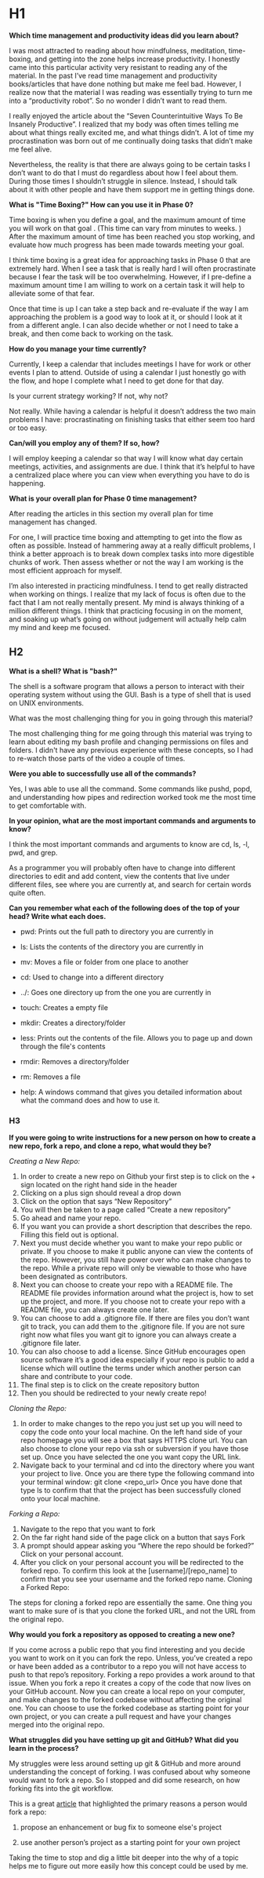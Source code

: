 # H1
**Which time management and productivity ideas did you learn about?**

I was most attracted to reading about how mindfulness, meditation, time-boxing, and getting into the zone helps increase productivity. I honestly came into this particular activity very resistant to reading any of the material. In the past I’ve read time management and productivity books/articles that have done nothing but make me feel bad. However, I realize now that the material I was reading was essentially trying to turn me into a “productivity robot”.  So no wonder I didn’t want to read them.

I really enjoyed the article about the “Seven Counterintuitive Ways To Be Insanely Productive”. I realized that my body was often times telling me about what things really excited me, and what things didn’t. A lot of time my procrastination was born out of me continually doing tasks that didn’t make me feel alive.

Nevertheless, the reality is that there are always going to be certain tasks I don’t want to do that I must do regardless about how I feel about them. During those times I shouldn’t struggle in silence. Instead, I should talk about it with other people and have them support me in getting things done.

**What is "Time Boxing?" How can you use it in Phase 0?**

Time boxing is when you define a goal, and the maximum amount of time you will work on that goal . (This time can vary from minutes to weeks. ) After the maximum amount of time has been reached you stop working, and evaluate how much progress has been made towards meeting your goal.

I think time boxing is a great idea for approaching tasks in Phase 0 that are extremely hard. When I see a task that is really hard I will often procrastinate because I fear the task will be too overwhelming. However, if I pre-define a maximum amount time I am willing to work on a certain task it will help to alleviate some of that fear.

Once that time is up I can take a step back and re-evaluate if the way I am approaching the problem is a good way to look at it, or should I look at it from a different angle. I can also decide whether or not I need to take a break, and then come back to working on the task.

**How do you manage your time currently?**

Currently, I keep a calendar that includes meetings I have for work or other events I plan to attend. Outside of using a calendar I just honestly go with the flow, and hope I complete what I need to get done for that day.

Is your current strategy working? If not, why not?

Not really. While having a calendar is helpful it doesn’t address the two main problems I have: procrastinating on finishing tasks that either seem too hard or too easy.

**Can/will you employ any of them? If so, how?**

I will employ keeping a calendar so that way I will know what day certain meetings, activities, and assignments are due. I think that it’s helpful to have a centralized place where you can view when everything you have to do is happening.

**What is your overall plan for Phase 0 time management?**

After reading the articles in this section my overall plan for time management has changed.

For one, I will practice time boxing and attempting to get into the flow as often as possible. Instead of hammering away at a really difficult problems, I think a better approach is to break down complex tasks into more digestible chunks of work. Then assess whether or not the way I am working is the most efficient approach for myself.

I’m also interested in practicing mindfulness. I tend to get really distracted when working on things. I realize that my lack of focus is often due to the fact that I am not really mentally present. My mind is always thinking of a million different things. I think that practicing focusing in on the moment, and soaking up what’s going on without judgement will actually help calm my mind and keep me focused.

## H2

**What is a shell? What is "bash?"**

The shell is a software program that allows a person to interact with their operating system without using the GUI. Bash is a type of shell that is used on UNIX environments.

What was the most challenging thing for you in going through this material?

The most challenging thing for me going through this material was trying to learn about editing my bash profile and changing permissions on files and folders. I didn't have any previous experience with these concepts, so I had to re-watch those parts of the video a couple of times.

**Were you able to successfully use all of the commands?**

Yes, I was able to use all the command. Some commands like pushd, popd, and understanding how pipes and redirection worked took me the most time to get comfortable with.

**In your opinion, what are the most important commands and arguments to know?**

I think the most important commands and arguments to know are cd, ls, -l, pwd, and grep.

As a programmer you will probably often have to change into different directories to edit and add content, view the contents that live under different files, see where you are currently at, and search for certain words quite often.

**Can you remember what each of the following does of the top of your head? Write what each does.**

- pwd: Prints out the full path to directory you are currently in

- ls: Lists the contents of the directory you are currently in

- mv: Moves a file or folder from one place to another

- cd: Used to change into a different directory

- ../: Goes one directory up from the one you are currently in

- touch: Creates a empty file

- mkdir: Creates a directory/folder

- less: Prints out the contents of the file. Allows you to page up and down through the file's contents

- rmdir: Removes a directory/folder

- rm: Removes a file

- help: A windows command that gives you detailed information about what the command does and how to use it.

### H3

**If you were going to write instructions for a new person on how to create a new repo, fork a repo, and clone a repo, what would they be?**

*Creating a New Repo:*

1. In order to create a new repo on Github your first step is to click on the + sign located on the right hand side in the header
2. Clicking on a plus sign should reveal a drop down
3. Click on the option that says “New Repository”
4. You will then be taken to a page called “Create a new repository”
5. Go ahead and name your repo.
6. If you want you can provide a short description that describes the repo. Filling this field out is optional.
7. Next you must decide whether you want to make your repo public or  private. If you choose to make it public anyone can view the contents of the repo. However, you still have power over who can make changes to the repo. While a private repo will only be viewable to those who have been designated as contributors.
8. Next you can choose to create your repo with a README file. The README file provides information around what the project is, how to set up the project, and more. If you choose not to create your repo with a README file, you can always create one later.
9. You can choose to add a .gitignore file. If there are files you don’t want git to track, you can add them to the .gitignore file. If you are not sure right now what files you want git to ignore you can always create a .gitignore file later.
10. You can also choose to add a license. Since GitHub encourages open source software it’s a good idea especially if your repo is public to add a license which will outline the terms under which another person can share and contribute to your code.
11. The final step is to click on the create repository button
12. Then you should be redirected to your newly create repo!

*Cloning  the Repo:*

1. In order to make changes to the repo you just set up you will need to copy the code onto your local machine.
On the left hand side of your repo homepage you will see a box that says HTTPS clone url. You can also choose to clone your repo via  ssh or subversion if you have those set up.  Once you have selected the one you want copy the URL link.
2. Navigate back to your terminal and cd into the directory where you want your project to live.
Once you are there type the following command into your terminal window: git clone <repo_url>
Once you have done that type ls to confirm that that the project has been successfully cloned onto your local machine.

*Forking a Repo:*

1. Navigate to the repo that you want to fork
2. On the far right hand side of the page click on a button that says Fork
3. A prompt should appear asking you “Where the repo should be forked?” Click on your personal account.
4. After you click on your personal account you will be redirected to the forked repo. To confirm this look at the [username]/[repo_name] to confirm that you see your username and the forked repo name.
Cloning a Forked Repo:

The steps for cloning a forked repo are essentially the same. One thing you want to make sure of is that you clone the forked URL, and not the URL from the original repo.



**Why would you fork a repository as opposed to creating a new one?**

If you come across a public repo that you find interesting and you decide you want to work on it you can fork the repo. Unless, you’ve created a repo or have been added as a contributor to a repo you will not have access to push to that repo’s repository. Forking a repo provides a work around to that issue. When you fork a repo it creates a copy of the code that now lives on your GitHub account. Now you can create a local repo on your computer, and make changes to the forked codebase without affecting the original one. You can choose to use the forked codebase as starting point for your own project, or you can create a pull request and have your changes merged into the original repo.

**What struggles did you have setting up git and GitHub? What did you learn in the process?**

My struggles were less around setting up git & GitHub and more around understanding the concept of forking. I was confused about why someone would want to fork a repo. So I stopped and did some research, on how forking fits into the git workflow.

This is a great [article](https://help.github.com/articles/fork-a-repo/) that highlighted the primary reasons a person would fork a repo:

1. propose an enhancement or bug fix to someone else's project

2. use another person’s project as a starting point for your own project

Taking the time to stop and dig a little bit deeper into the why of a topic helps me to figure out more easily how this concept could be used by me.